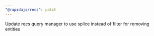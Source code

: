 ```yaml
---
"@rapidajs/recs": patch
---
```


Update recs query manager to use splice instead of filter for removing entities
